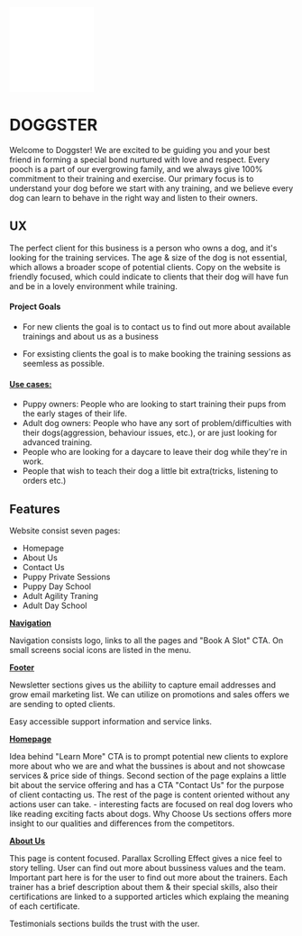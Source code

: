 ![logo](assets/images/logo.png) 
# DOGGSTER

Welcome to Doggster! We are excited to be guiding you and your best friend in forming a special bond nurtured with love and respect. Every pooch is a part of our evergrowing family, and we always give 100% commitment to their training and exercise. Our primary focus is to understand your dog before we start with any training, and we believe every dog can 
learn to behave in the right way and listen to their owners.


## UX

The perfect client for this business is a person who owns a dog, and it's looking for the training services. The age & size of the dog is not essential, which allows a broader scope of potential clients. Copy on the website is friendly focused, which could indicate to 
clients that their dog will have fun and be in a lovely environment while training.

#### Project Goals 

- For new clients the goal is to contact us to find out more about available trainings and about us as a business

- For exsisting clients the goal is to make booking the training sessions as seemless as possible.

#### <ins>Use cases:</ins>
* Puppy owners: People who are looking to start training their pups from the early stages of their life.
* Adult dog owners: People who have any sort of problem/difficulties with their dogs(aggression, behaviour issues, etc.), or are just looking for advanced training.
* People who are looking for a daycare to leave their dog while they're in work.
* People that wish to teach their dog a little bit extra(tricks, listening to orders etc.)

## Features 

Website consist seven pages:

- Homepage 
- About Us 
- Contact Us
- Puppy Private Sessions
- Puppy Day School
- Adult Agility Traning
- Adult Day School

<ins>**Navigation**</ins>

Navigation consists logo, links to all the pages and "Book A Slot" CTA.
On small screens social icons are listed in the menu.

<ins>**Footer**</ins>

Newsletter sections gives us the abiliity to capture email addresses and grow email marketing list.
We can utilize on promotions and sales offers we are sending to opted clients.

Easy accessible support information and service links.



<ins>**Homepage**</ins>

Idea behind "Learn More" CTA is to prompt potential new clients to explore more about who we are and what the bussines is about and not showcase services & price side of things. 
Second section of the page explains a little bit about the service offering and has a CTA "Contact Us" for the purpose of client contacting us.
 The rest of the page is content oriented without any actions user can take. - interesting facts are focused on real dog lovers who like reading exciting facts about dogs.
 Why Choose Us sections offers more insight to our qualities and differences from the competitors.


<ins>**About Us**</ins>

This page is content focused. Parallax Scrolling Effect gives a nice feel to story telling.
User can find out more about bussiness values and the team. Important part here is for the user to find out more about the trainers.
Each trainer has a brief description about them & their special skills, also their certifications are linked to a supported articles which explaing the meaning 
of each certificate.  

Testimonials sections builds the trust with the user.




